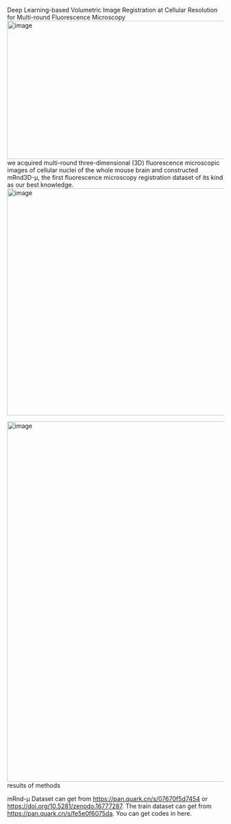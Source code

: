 Deep Learning-based Volumetric Image Registration at Cellular Resolution for Multi-round Fluorescence Microscopy
<img width="1044" height="321" alt="image" src="https://github.com/user-attachments/assets/b6ca1347-ba87-4fb3-93b5-95387fd08726" />
we acquired multi-round three-dimensional (3D) fluorescence microscopic images of cellular nuclei of the whole mouse brain and constructed mRnd3D-μ, the first fluorescence microscopy registration dataset of its kind as our best knowledge.
<img width="1053" height="527" alt="image" src="https://github.com/user-attachments/assets/e3bda934-72c0-4230-8e7b-4e4fa7d89230" />

<img width="1046" height="837" alt="image" src="https://github.com/user-attachments/assets/86b1251e-0469-4f01-ac1f-95d8d1d2af86" />
results of methods

mRnd-μ Dataset can get from https://pan.quark.cn/s/07670f5d7454 or https://doi.org/10.5281/zenodo.16777287. The train dataset can get from https://pan.quark.cn/s/fe5e0f6075da.
You can get codes in here.
